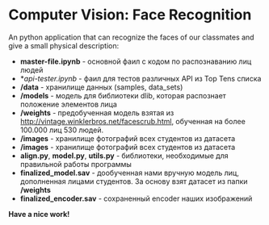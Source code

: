 # Computer Vision: Face Recognition
An python application that can recognize the faces of our classmates and give a small physical description:
  - **master-file.ipynb** - основной фаил с кодом по распознаванию лиц людей
  - **api-tester.ipynb* - фаил для тестов различных API из Top Tens списка
  - **/data** - хранилище данных (samples, data_sets)
  - **/models** - модель для библиотеки dlib, которая распознает положение элементов лица
  - **/weights** - предобученная модель взятая из http://vintage.winklerbros.net/facescrub.html, обученная на более 100.000 лиц 530 людей.
  - **/images** - хранилище фотографий всех студентов из датасета
  - **/images** - хранилище фотографий всех студентов из датасета
  - **align.py**, **model.py**, **utils.py** - библиотеки, необходимые для правильной работы программы
  - **finalized_model.sav** - дообученная нами вручную модель лиц, дополненная лицами студентов. За основу взят датасет из папки **/weights**
  - **finalized_encoder.sav** - сохраненный encoder наших изображений
  
**Have a nice work!**
